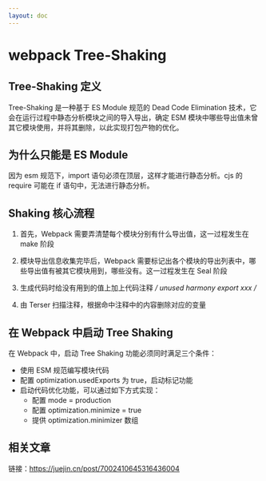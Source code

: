 ```yaml
---
layout: doc
---
```


# webpack Tree-Shaking

## Tree-Shaking 定义

Tree-Shaking 是一种基于 ES Module 规范的 Dead Code Elimination 技术，它会在运行过程中静态分析模块之间的导入导出，确定 ESM 模块中哪些导出值未曾其它模块使用，并将其删除，以此实现打包产物的优化。

## 为什么只能是 ES Module

因为 esm 规范下，import 语句必须在顶层，这样才能进行静态分析。cjs 的 require 可能在 if 语句中，无法进行静态分析。

## Shaking 核心流程
1. 首先，Webpack 需要弄清楚每个模块分别有什么导出值，这一过程发生在 make 阶段

2. 模块导出信息收集完毕后，Webpack 需要标记出各个模块的导出列表中，哪些导出值有被其它模块用到，哪些没有。这一过程发生在 Seal 阶段

3. 生成代码时给没有用到的值上加上代码注释 **/* unused harmony export xxx */**

4. 由 Terser 扫描注释，根据命中注释中的内容删除对应的变量

## 在 Webpack 中启动 Tree Shaking

在 Webpack 中，启动 Tree Shaking 功能必须同时满足三个条件：

- 使用 ESM 规范编写模块代码
- 配置 optimization.usedExports 为 true，启动标记功能
- 启动代码优化功能，可以通过如下方式实现：
  - 配置 mode = production
  - 配置 optimization.minimize = true
  - 提供 optimization.minimizer 数组

## 相关文章

链接：https://juejin.cn/post/7002410645316436004
